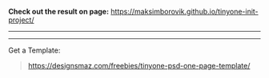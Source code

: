 **Check out the result on page:**
https://maksimborovik.github.io/tinyone-init-project/
***
***
Get a Template:
> https://designsmaz.com/freebies/tinyone-psd-one-page-template/
